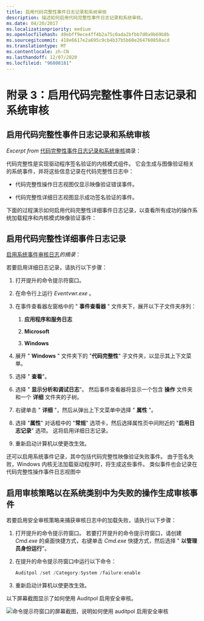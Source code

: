 ```yaml
---
title: 启用代码完整性事件日志记录和系统审核
description: 描述如何启用代码完整性事件日志记录和系统审核。
ms.date: 04/20/2017
ms.localizationpriority: medium
ms.openlocfilehash: 49ebff9ece4ff4b2a75c0ada2bfbb7d0a9b69b8b
ms.sourcegitcommit: 418e6617e2a695c9cb4b37b5b60e264760858acd
ms.translationtype: MT
ms.contentlocale: zh-CN
ms.lasthandoff: 12/07/2020
ms.locfileid: "96808181"
---
```

# <a name="appendix-3-enable-code-integrity-event-logging-and-system-auditing"></a>附录 3：启用代码完整性事件日志记录和系统审核


## <a name="enable-code-integrity-event-logging-and-system-auditing"></a>启用代码完整性事件日志记录和系统审核


*Excerpt from* [代码完整性事件日志记录和系统审核](enabling-code-integrity-event-logging-and-system-auditing.md)摘录：

代码完整性是实现驱动程序签名验证的内核模式组件。 它会生成与图像验证相关的系统事件，并将这些信息记录在代码完整性日志中：

-   代码完整性操作日志视图仅显示映像验证错误事件。

-   代码完整性详细日志视图显示成功签名验证的事件。

下面的过程演示如何启用代码完整性详细事件日志记录，以查看所有成功的操作系统加载程序和内核模式映像验证事件：

## <a name="to-enable-code-integrity-verbose-event-logging"></a>启用代码完整性详细事件日志记录


[启用系统事件审核日志](enabling-the-system-event-audit-log.md)*的摘录*：

若要启用详细日志记录，请执行以下步骤：

1.  打开提升的命令提示符窗口。

2.  在命令行上运行 *Eventvwr.exe* 。

3.  在事件查看器左窗格中的 " **事件查看器** " 文件夹下，展开以下子文件夹序列：

    1.  **应用程序和服务日志**

    2.  **Microsoft**

    3.  **Windows**

4.  展开 " **Windows** " 文件夹下的 "**代码完整性**" 子文件夹，以显示其上下文菜单。

5.  选择 " **查看**"。

6.  选择 " **显示分析和调试日志**"。 然后事件查看器将显示一个包含 **操作** 文件夹和一个 **详细** 文件夹的子树。

7.  右键单击 " **详细** "，然后从弹出上下文菜单中选择 " **属性** "。

8.  选择 "**属性**" 对话框中的 "**常规**" 选项卡，然后选择属性页中间附近的 "**启用日志记录**" 选项。 这将启用详细日志记录。

9.  重新启动计算机以使更改生效。

还可以启用系统事件记录，其中包括代码完整性映像验证失败事件。 由于签名失败，Windows 内核无法加载驱动程序时，将生成这些事件。 类似事件也会记录在代码完整性操作事件日志视图中

## <a name="to-enable-the-audit-policy-to-generate-audit-events-in-the-system-category-for-failed-operations"></a>启用审核策略以在系统类别中为失败的操作生成审核事件


若要启用安全审核策略来捕获审核日志中的加载失败，请执行以下步骤：

1.  打开提升的命令提示符窗口。 若要打开提升的命令提示符窗口，请创建 *Cmd.exe* 的桌面快捷方式，右键单击 *Cmd.exe* 快捷方式，然后选择 " **以管理员身份运行**"。

2.  在提升的命令提示符窗口中运行以下命令：

    ```cpp
    Auditpol /set /Category:System /failure:enable
    ```

3.  重新启动计算机以使更改生效。

以下屏幕截图显示了如何使用 Auditpol 启用安全审核。

![命令提示符窗口的屏幕截图，说明如何使用 auditpol 启用安全审核](images/tutorialauditpol.jpg)

 

 





